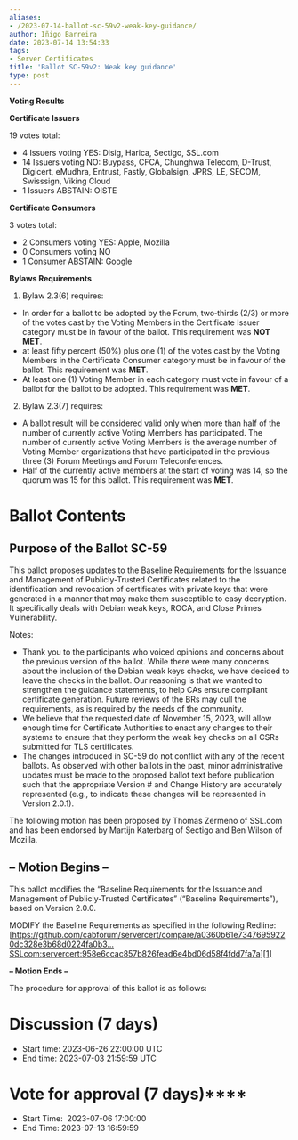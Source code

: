 ```yaml
---
aliases:
- /2023-07-14-ballot-sc-59v2-weak-key-guidance/
author: Iñigo Barreira
date: 2023-07-14 13:54:33
tags:
- Server Certificates
title: 'Ballot SC-59v2: Weak key guidance'
type: post
---
```


**Voting Results**

**Certificate Issuers**

19 votes total:

- 4 Issuers voting YES: Disig, Harica, Sectigo, SSL.com
- 14 Issuers voting NO: Buypass, CFCA, Chunghwa Telecom, D-Trust, Digicert, eMudhra, Entrust, Fastly, Globalsign, JPRS, LE, SECOM, Swisssign, Viking Cloud
- 1 Issuers ABSTAIN: OISTE

**Certificate Consumers**

3 votes total:

- 2 Consumers voting YES: Apple, Mozilla
- 0 Consumers voting NO
- 1 Consumer ABSTAIN: Google

**Bylaws Requirements**

1. Bylaw 2.3(6) requires:

- In order for a ballot to be adopted by the Forum, two‐thirds (2/3) or more of the votes cast by the Voting Members in the Certificate Issuer category must be in favour of the ballot. This requirement was **NOT** **MET**.
- at least fifty percent (50%) plus one (1) of the votes cast by the Voting Members in the Certificate Consumer category must be in favour of the ballot. This requirement was **MET**.
- At least one (1) Voting Member in each category must vote in favour of a ballot for the ballot to be adopted. This requirement was **MET**.

2. Bylaw 2.3(7) requires:

- A ballot result will be considered valid only when more than half of the number of currently active Voting Members has participated. The number of currently active Voting Members is the average number of Voting Member organizations that have participated in the previous three (3) Forum Meetings and Forum Teleconferences.
- Half of the currently active members at the start of voting was 14, so the quorum was 15 for this ballot. This requirement was **MET**.

# Ballot Contents

## **Purpose of the Ballot SC-59**

This ballot proposes updates to the Baseline Requirements for the Issuance and Management of Publicly-Trusted Certificates related to the identification and revocation of certificates with private keys that were generated in a manner that may make them susceptible to easy decryption. It specifically deals with Debian weak keys, ROCA, and Close Primes Vulnerability.

Notes:

- Thank you to the participants who voiced opinions and concerns about the previous version of the ballot. While there were many concerns about the inclusion of the Debian weak keys checks, we have decided to leave the checks in the ballot. Our reasoning is that we wanted to strengthen the guidance statements, to help CAs ensure compliant certificate generation. Future reviews of the BRs may cull the requirements, as is required by the needs of the community.
- We believe that the requested date of November 15, 2023, will allow enough time for Certificate Authorities to enact any changes to their systems to ensure that they perform the weak key checks on all CSRs submitted for TLS certificates.
- The changes introduced in SC-59 do not conflict with any of the recent ballots. As observed with other ballots in the past, minor administrative updates must be made to the proposed ballot text before publication such that the appropriate Version # and Change History are accurately represented (e.g., to indicate these changes will be represented in Version 2.0.1).

The following motion has been proposed by Thomas Zermeno of SSL.com and has been endorsed by Martijn Katerbarg of Sectigo and Ben Wilson of Mozilla.

## **– Motion Begins –**

This ballot modifies the “Baseline Requirements for the Issuance and Management of Publicly-Trusted Certificates” (“Baseline Requirements”), based on Version 2.0.0.

MODIFY the Baseline Requirements as specified in the following Redline: [https://github.com/cabforum/servercert/compare/a0360b61e73476959220dc328e3b68d0224fa0b3…SSLcom:servercert:958e6ccac857b826fead6e4bd06d58f4fdd7fa7a][1]

**– Motion Ends –**

The procedure for approval of this ballot is as follows:

# Discussion (7 days)

- Start time: 2023-06-26 22:00:00 UTC
- End time: 2023-07-03 21:59:59 UTC

# **Vote for approval (7 days)******

- Start Time:  2023-07-06 17:00:00
- End Time:  2023-07-13 16:59:59

[1]: https://github.com/cabforum/servercert/compare/a0360b61e73476959220dc328e3b68d0224fa0b3...SSLcom:servercert:958e6ccac857b826fead6e4bd06d58f4fdd7fa7a